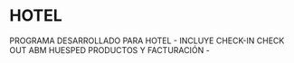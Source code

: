 # HOTEL
PROGRAMA DESARROLLADO PARA HOTEL - INCLUYE CHECK-IN CHECK OUT ABM HUESPED PRODUCTOS Y FACTURACIÓN -
